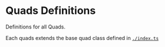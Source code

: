 # Quads Definitions

Definitions for all Quads.

Each quads extends the base quad class defined in
[`./index.ts`](./index.ts)